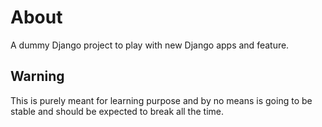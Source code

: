 About
=====

A dummy Django project to play with new Django apps and feature.


## Warning

This is purely meant for learning purpose and by no means is
going to be stable and should be expected to break all the time.
